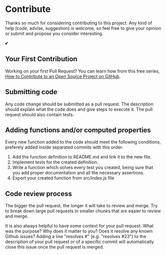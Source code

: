 # Contribute

Thanks so much for considering contributing to this project. Any kind of help
(code, advise, suggestion) is welcome, so feel free to give your opinion or
submit and propose you consider interesting.

💕

## Your First Contribution

Working on your first Pull Request? You can learn how from this free series,
[How to Contribute to an Open Source Project on GitHub](https://egghead.io/courses/how-to-contribute-to-an-open-source-project-on-github).

## Submitting code

Any code change should be submitted as a pull request. The description should
explain what the code does and give steps to execute it. The pull request should
also contain tests.

## Adding functions and/or computed properties

Every new function added to the code should meet the following conditions,
preferely added inside separated commits with this order:

1. Add the function definition to README.md and link it to the new file.
2. Implement tests for the created definition.
3. Write a function which solves every test you created, being sure that
   you add proper documentation and all the necessary assertions.
4. Export your created function from src/index.js file

## Code review process

The bigger the pull request, the longer it will take to review and merge. Try
to break down large pull requests in smaller chunks that are easier to review
and merge.

It is also always helpful to have some context for your pull request. What was
the purpose? Why does it matter to you? Does it resolve any known Github issues?
Adding a line "resolves #" (e.g. "resolves #23") to the description of your pull
request or of a specific commit will automatically close this issue once the
pull request is merged.
